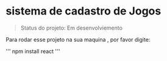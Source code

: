 <h1>sistema de cadastro de Jogos</h1>

> Status do projeto: Em desenvolviemento

Para rodar esse projeto na sua maquina , por favor digite:
  
'''
npm install react
'''
